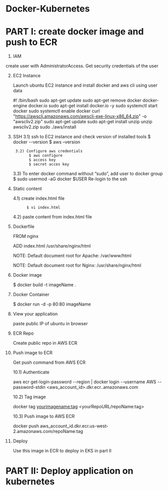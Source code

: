 # Docker-Kubernetes
# PART I: create docker image and push to ECR

1) IAM

create user with AdministratorAccess. Get security credentials of the user

2) EC2 Instance

	Launch ubuntu EC2 instance and install docker and aws cli using user data
	
	#! /bin/bash
	sudo apt-get update
	sudo apt-get remove docker docker-engine docker.io
	sudo apt-get install docker.io -y
	sudo systemctl start docker
	sudo systemctl enable docker
	curl "https://awscli.amazonaws.com/awscli-exe-linux-x86_64.zip" -o "awscliv2.zip"
	sudo apt-get update
	sudo apt-get install unzip
	unzip awscliv2.zip
	sudo ./aws/install
  
3) SSH
    	3.1) ssh to EC2 instance and check version of installed tools
	          $ docker --version
	          $ aws –version
            
    	3.2) Configure aws credentials
	          $ aws configure
	          $ access key
	          $ secret acces key
  
	3.3) To enter docker command without “sudo”, add user to docker group
	          $ sudo usermod -aG docker $USER
	          Re-login to the ssh
  
4) Static content

      4.1) create index.html file
      
	         $ vi index.html
		    
      4.2) paste content from index.html file
      
5) Dockerfile

	FROM nginx
	
	ADD index.html /usr/share/nginx/html

   NOTE: Default document root for Apache: /var/www/html

   NOTE: Default document root for Nginx: /usr/share/nginx/html

6) Docker image

   $ docker build -t imageName . 

7) Docker Container

   $ docker run -d -p 80:80 imageName

8) View your application

   paste public IP of ubuntu in browser
      
9) ECR Repo

   Create public repo in AWS ECR

10) Push image to ECR

	Get push command from AWS ECR
	
	10.1) Authenticate

	aws ecr get-login-password --region <yourRegion> | docker login --username AWS --password-stdin <aws_account_id>.dkr.ecr.<yourRegion>.amazonaws.com
	
	10.2) Tag image
	
	docker tag <yourimagename:tag> <yourRepoURL/repoName:tag>
	
	10.3) Push image to AWS ECR
	
	docker push aws_account_id.dkr.ecr.us-west-2.amazonaws.com/repoName:tag

11) Deploy
	
    Use this image in ECR to deploy in EKS in part II 
	
# PART II: Deploy application on kubernetes

